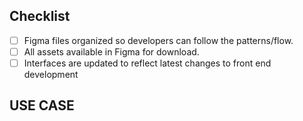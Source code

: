 ## Checklist

- [ ] Figma files organized so developers can follow the patterns/flow.
- [ ] All assets available in Figma for download.
- [ ] Interfaces are updated to reflect latest changes to front end development

## USE CASE
